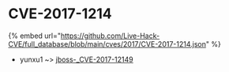 # CVE-2017-1214
{% embed url="https://github.com/Live-Hack-CVE/full_database/blob/main/cves/2017/CVE-2017-1214.json" %}

* yunxu1 ~> [jboss-_CVE-2017-12149](https://www.alice-snow.ru/2017/database/cve-2017-1214/jboss-_cve-2017-12149-yunxu1)